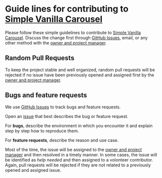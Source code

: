 # Guide lines for contributing to [Simple Vanilla Carousel](https://github.com/chuot/simple-vanilla-carousel)

Please follow these simple guidelines to contribute to [Simple Vanilla Carousel](https://github.com/chuot/simple-vanilla-carousel). Discuss the change first through [GitHub Issues](https://github.com/chuot/simple-vanilla-carousel/issues), email, or any other method with the [owner and project manager](https://github.com/chuot).

## Random Pull Requests

To keep the project stable and well organized, random pull requests will be rejected if no issue have been previously opened and assigned first by the [owner and project manager](https://github.com/chuot).

## Bugs and feature requests

We use [GitHub Issues](https://github.com/chuot/simple-vanilla-carousel/issues) to track bugs and feature requests.

Open an [issue](https://github.com/chuot/simple-vanilla-carousel/issues) that best describes the bug or feature request.

For **bugs**, describe the environment in which you encounter it and explain step by step how to reproduce them.

For **feature requests**, describe the reason and use case.

Most of the time, the issue will be assigned to the [owner and project manager](https://github.com/chuot) and then resolved in a timely manner. In some cases, the issue will be identified as _help needed_ and then assigned to a volonteer contributor. Again, pull requests will be rejected if they are not related to a previously opened and assigned issue.
